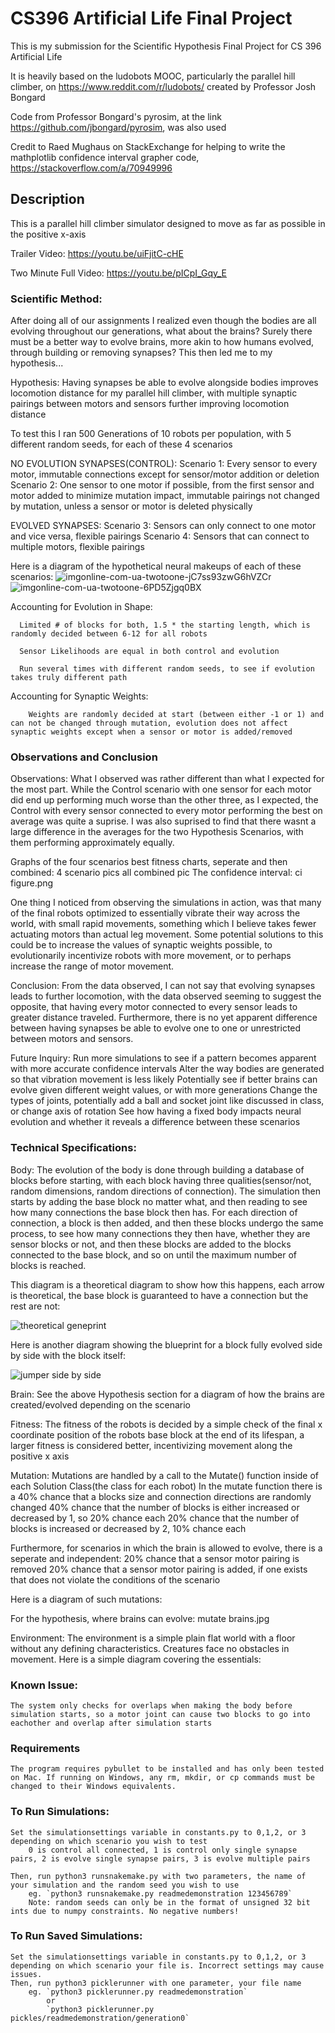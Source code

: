 # CS396 Artificial Life Final Project

This is my submission for the Scientific Hypothesis Final Project for CS 396 Artificial Life

It is heavily based on the ludobots MOOC, particularly the parallel hill climber, on https://www.reddit.com/r/ludobots/ created by Professor Josh Bongard

Code from Professor Bongard's pyrosim, at the link https://github.com/jbongard/pyrosim, was also used

Credit to Raed Mughaus on StackExchange for helping to write the mathplotlib confidence interval grapher code, https://stackoverflow.com/a/70949996


## Description
   This is a parallel hill climber simulator designed to move as far as possible in the positive x-axis
   
   Trailer Video: https://youtu.be/uiFjitC-cHE
   
   Two Minute Full Video: https://youtu.be/pICpI_Gqy_E


### Scientific Method:
   After doing all of our assignments I realized even though the bodies are all evolving throughout our generations, what about the brains? Surely there must be a better way to evolve brains, more akin to how humans evolved, through building or removing synapses? This then led me to my hypothesis...
    
   Hypothesis: Having synapses be able to evolve alongside bodies improves locomotion distance for my parallel hill climber, with multiple synaptic pairings between motors and sensors further improving locomotion distance

   To test this I ran 500 Generations of 10 robots per population, with 5 different random seeds, for each of these 4 scenarios

   NO EVOLUTION SYNAPSES(CONTROL):
        Scenario 1: Every sensor to every motor, immutable connections except for sensor/motor addition or deletion
        Scenario 2: One sensor to one motor if possible, from the first sensor and motor added to minimize mutation impact, immutable pairings not changed by mutation, unless a sensor or motor is deleted physically

   EVOLVED SYNAPSES:
        Scenario 3: Sensors can only connect to one motor and vice versa, flexible pairings
        Scenario 4: Sensors that can connect to multiple motors, flexible pairings
        
   Here is a diagram of the hypothetical neural makeups of each of these scenarios:
   ![imgonline-com-ua-twotoone-jC7ss93zwG6hVZCr](https://user-images.githubusercontent.com/23564433/225202408-7f8b6e89-b9d5-4ae3-8ae3-a522e80facb9.jpg)
![imgonline-com-ua-twotoone-6PD5Zjgq0BX](https://user-images.githubusercontent.com/23564433/225202515-50cc17f9-a3e5-4dce-951b-111fe940906f.jpg)



   Accounting for Evolution in Shape:
   
      Limited # of blocks for both, 1.5 * the starting length, which is randomly decided between 6-12 for all robots
        
      Sensor Likelihoods are equal in both control and evolution
        
      Run several times with different random seeds, to see if evolution takes truly different path

   Accounting for Synaptic Weights:
   
        Weights are randomly decided at start (between either -1 or 1) and can not be changed through mutation, evolution does not affect synaptic weights except when a sensor or motor is added/removed

### Observations and Conclusion
   Observations:
   What I observed was rather different than what I expected for the most part. While the Control scenario with one sensor for each motor did end up performing much worse than the other three, as I expected, the Control with every sensor connected to every motor performing the best on average was quite a suprise. I was also suprised to find that there wasnt a large difference in the averages for the two Hypothesis Scenarios, with them performing approximately equally.

   Graphs of the four scenarios best fitness charts, seperate and then combined:
            4 scenario pics
            all combined pic
        The confidence interval:
            ci figure.png

   One thing I noticed from observing the simulations in action, was that many of the final robots optimized to essentially vibrate their way across the world, with small rapid movements, something which I believe takes fewer actuating motors than actual leg movement. Some potential solutions to this could be to increase the values of synaptic weights possible, to evolutionarily incentivize robots with more movement, or to perhaps increase the range of motor movement.


  Conclusion:
  From the data observed, I can not say that evolving synapses leads to further locomotion, with the data observed seeming to suggest the opposite, that having every motor connected to every sensor leads to greater distance traveled. Furthermore, there is no yet apparent difference between having synapses be able to evolve one to one or unrestricted between motors and sensors.

  Future Inquiry:
        Run more simulations to see if a pattern becomes apparent with more accurate confidence intervals
        Alter the way bodies are generated so that vibration movement is less likely
        Potentially see if better brains can evolve given different weight values, or with more generations
        Change the types of joints, potentially add a ball and socket joint like discussed in class, or change axis of rotation
        See how having a fixed body impacts neural evolution and whether it reveals a difference between these scenarios



   



### Technical Specifications:

   Body: The evolution of the body is done through building a database of blocks before starting, with each block having three qualities(sensor/not, random dimensions, random directions of connection). The simulation then starts by adding the base block no matter what, and then reading to see how many connections the base block then has. For each direction of connection, a block is then added, and then these blocks undergo the same process, to see how many connections they then have, whether they are sensor blocks or not, and then these blocks are added to the blocks connected to the base block, and so on until the maximum number of blocks is reached. 
    
   This diagram is a theoretical diagram to show how this happens, each arrow is theoretical, the base block is guaranteed to have a connection but the rest are not:
   
   ![theoretical geneprint](https://user-images.githubusercontent.com/23564433/225198933-1be1eb12-be7e-423e-8cdf-15a0533296c5.png)
   
   Here is another diagram showing the blueprint for a block fully evolved side by side with the block itself:

![jumper side by side](https://user-images.githubusercontent.com/23564433/225201038-0d36e063-e4e0-4a64-a154-50987365185e.jpeg)

   Brain: See the above Hypothesis section for a diagram of how the brains are created/evolved depending on the scenario 

   Fitness: The fitness of the robots is decided by a simple check of the final x coordinate position of the robots base block at the end of its lifespan, a larger fitness is considered better, incentivizing movement along the positive x axis


   Mutation: Mutations are handled by a call to the Mutate() function inside of each Solution Class(the class for each robot) 
        In the mutate function there is a 
            40% chance that a blocks size and connection directions are randomly changed
            40% chance that the number of blocks is either increased or decreased by 1, so 20% chance each
            20% chance that the number of blocks is increased or decreased by 2, 10% chance each
        
   Furthermore, for scenarios in which the brain is allowed to evolve, there is a seperate and independent:
            20% chance that a sensor motor pairing is removed 
            20% chance that a sensor motor pairing is added, if one exists that does not violate the conditions of the scenario

   Here is a diagram of such mutations:



   For the hypothesis, where brains can evolve:
            mutate brains.jpg
            

   Environment: The environment is a simple plain flat world with a floor without any defining characteristics. Creatures face no obstacles in movement.
        Here is a simple diagram covering the essentials:



### Known Issue:
    The system only checks for overlaps when making the body before simulation starts, so a motor joint can cause two blocks to go into eachother and overlap after simulation starts

### Requirements
    The program requires pybullet to be installed and has only been tested on Mac. If running on Windows, any rm, mkdir, or cp commands must be changed to their Windows equivalents.

### To Run Simulations:
    Set the simulationsettings variable in constants.py to 0,1,2, or 3 depending on which scenario you wish to test
        0 is control all connected, 1 is control only single synapse pairs, 2 is evolve single synapse pairs, 3 is evolve multiple pairs

    Then, run python3 runsnakemake.py with two parameters, the name of your simulation and the random seed you wish to use
        eg. `python3 runsnakemake.py readmedemonstration 123456789`
        Note: random seeds can only be in the format of unsigned 32 bit ints due to numpy constraints. No negative numbers!
        
### To Run Saved Simulations:
    Set the simulationsettings variable in constants.py to 0,1,2, or 3 depending on which scenario your file is. Incorrect settings may cause issues.
    Then, run python3 picklerunner with one parameter, your file name
        eg. `python3 picklerunner.py readmedemonstration`
            or
            `python3 picklerunner.py pickles/readmedemonstration/generation0`
    
        
    
    
    
    


